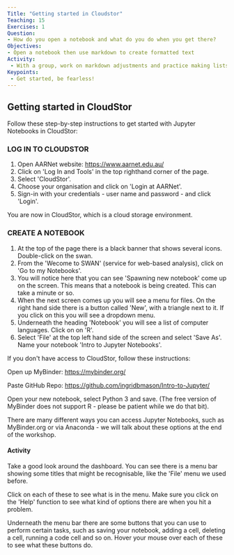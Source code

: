 ```yaml
---
Title: "Getting started in Cloudstor"
Teaching: 15
Exercises: 1
Question:
- How do you open a notebook and what do you do when you get there?
Objectives:
- Open a notebook then use markdown to create formatted text
Activity:
 - With a group, work on markdown adjustments and practice making lists.
Keypoints:
 - Get started, be fearless!
---
```

## Getting started in CloudStor

Follow these step-by-step instructions to get started with Jupyter Notebooks in CloudStor:

### LOG IN TO CLOUDSTOR

1. Open AARNet website: https://www.aarnet.edu.au/
2. Click on 'Log In and Tools' in the top righthand corner of the page.
3. Select 'CloudStor'.
4. Choose your organisation and click on 'Login at AARNet'.
5. Sign-in with your credentials - user name and password - and click 'Login'.  

You are now in CloudStor, which is a cloud storage environment.

### CREATE A NOTEBOOK

1. At the top of the page there is a black banner that shows several icons. Double-click on the swan.
2. From the 'Wecome to SWAN' (service for web-based analysis), click on 'Go to my Notebooks'.
3. You will notice here that you can see 'Spawning new notebook' come up on the screen. This means that a notebook is being created. This can take a minute or so.
4. When the next screen comes up you will see a menu for files. On the right hand side there is a button called 'New', with a triangle next to it. If you click on this you will see a dropdown menu.
5. Underneath the heading 'Notebook' you will see a list of computer languages. Click on on 'R'.
6. Select 'File' at the top left hand side of the screen and select 'Save As'. Name your notebook 'Intro to Jupyter Notebooks'.

If you don't have access to CloudStor, follow these instructions:
    
Open up MyBinder: https://mybinder.org/

Paste GitHub Repo: https://github.com/ingridbmason/Intro-to-Jupyter/

Open your new notebook, select Python 3 and save. (The free version of MyBinder does not support R - please be patient while we do that bit).

There are many different ways you can access Jupyter Notebooks, such as MyBinder.org or via Anaconda - we will talk about these options at the end of the workshop.

#### Activity

Take a good look around the dashboard. You can see there is a menu bar showing some titles that might be recognisable, like the 'File' menu we used before. 

Click on each of these to see what is in the menu. Make sure you click on the 'Help' function to see what kind of options there are when you hit a problem.

Underneath the menu bar there are some buttons that you can use to perform certain tasks, such as saving your notebook, adding a cell, deleting a cell, running a code cell and so on. Hover your mouse over each of these to see what these buttons do.
